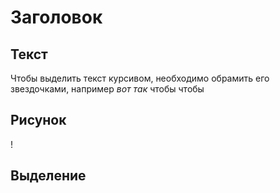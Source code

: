 # Заголовок


## Текст
Чтобы выделить текст курсивом, необходимо обрамить его звездочками, например *вот так*
чтобы чтобы

## Рисунок

!

## Выделение
